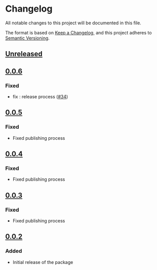 # Changelog

All notable changes to this project will be documented in this file.

The format is based on [Keep a Changelog](https://keepachangelog.com/en/1.0.0/),
and this project adheres to [Semantic Versioning](https://semver.org/spec/v2.0.0.html).

## [Unreleased]

## [0.0.6]

### Fixed

- fix : release process ([#34](https://github.com/MetaMask/mobile-wallet-protocol/pull/34))

## [0.0.5]

### Fixed

- Fixed publishing process

## [0.0.4]

### Fixed

- Fixed publishing process

## [0.0.3]

### Fixed

- Fixed publishing process

## [0.0.2]

### Added

- Initial release of the package

[Unreleased]: https://github.com/MetaMask/mobile-wallet-protocol/compare/@metamask/mobile-wallet-protocol-dapp-client@0.0.6...HEAD
[0.0.6]: https://github.com/MetaMask/mobile-wallet-protocol/compare/@metamask/mobile-wallet-protocol-dapp-client@0.0.5...@metamask/mobile-wallet-protocol-dapp-client@0.0.6
[0.0.5]: https://github.com/MetaMask/mobile-wallet-protocol/compare/@metamask/mobile-wallet-protocol-dapp-client@0.0.4...@metamask/mobile-wallet-protocol-dapp-client@0.0.5
[0.0.4]: https://github.com/MetaMask/mobile-wallet-protocol/compare/@metamask/mobile-wallet-protocol-dapp-client@0.0.3...@metamask/mobile-wallet-protocol-dapp-client@0.0.4
[0.0.3]: https://github.com/MetaMask/mobile-wallet-protocol/compare/@metamask/mobile-wallet-protocol-dapp-client@0.0.2...@metamask/mobile-wallet-protocol-dapp-client@0.0.3
[0.0.2]: https://github.com/MetaMask/mobile-wallet-protocol/releases/tag/@metamask/mobile-wallet-protocol-dapp-client@0.0.2

